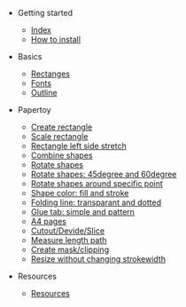 - Getting started

  - [Index](readme.md)
  - [How to install](install.md)

- Basics

  - [Rectanges](index.md)
  - [Fonts](fonts.md)
  - [Outline](outline.md)

- Papertoy

  - [Create rectangle]()
  - [Scale rectangle]()
  - [Rectangle left side stretch]()
  - [Combine shapes]()
  - [Rotate shapes]()
  - [Rotate shapes: 45degree and 60degree]()
  - [Rotate shapes around specific point]()
  - [Shape color: fill and stroke]()
  - [Folding line: transparant and dotted]()
  - [Glue tab: simple and pattern]()
  - [A4 pages]()
  - [Cutout/Devide/Slice]()
  - [Measure length path](measure_length_path.md)
  - [Create mask/clipping](mask_clipping.md)
  - [Resize without changing strokewidth]()

- Resources

  - [Resources](resources.md)
